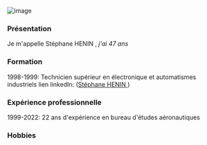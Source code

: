 ![image](https://github.com/stephane19760906/CV2/assets/152188142/23e47153-9b52-4b1a-9b88-78a60a1f7454)
### Présentation
Je m'appelle Stéphane HENIN , _j'ai 47 ans_
### Formation
1998-1999: Technicien supérieur en électronique et automatismes industriels
lien linkedIn: ([Stéphane HENIN ](www.linkedIn.com))
### Expérience professionnelle
1999-2022: 22 ans d'expérience en bureau d'études aéronautiques
### Hobbies
